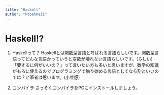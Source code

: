 ```yaml
---
title: "Haskell"
author: "ktoahkeii"
---
```


# Haskell!?
1. Haskellって？
Haskellとは関数型言語と呼ばれる言語らしいです。関数型言語ってどんな言語かっていうと変数が壊れない言語らしいです。(らしい)
「要するに何がいいの？」って言いたい方も多いと思いますが、数学の知識がもろに使えるのでプログラミングで触り始める言語としてなら割といいのでは？と筆者は思います。(小並感)

2. コンパイラ
   さっそくコンパイラをPCにインストールしましょう。